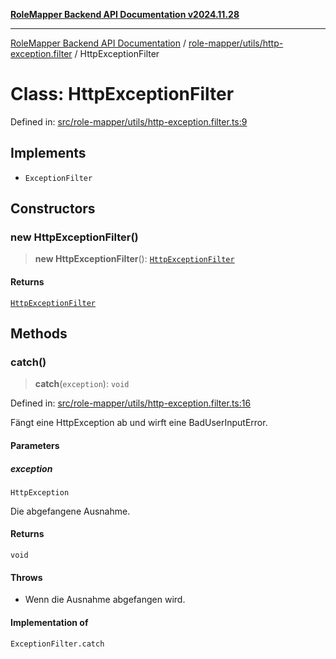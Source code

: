 [**RoleMapper Backend API Documentation v2024.11.28**](../../../../README.md)

***

[RoleMapper Backend API Documentation](../../../../modules.md) / [role-mapper/utils/http-exception.filter](../README.md) / HttpExceptionFilter

# Class: HttpExceptionFilter

Defined in: [src/role-mapper/utils/http-exception.filter.ts:9](https://github.com/FlowCraft-AG/RoleMapper/blob/1b2b6c233762d0bcac1cf2d3fd5c5f2ed014cf3e/backend/src/role-mapper/utils/http-exception.filter.ts#L9)

## Implements

- `ExceptionFilter`

## Constructors

### new HttpExceptionFilter()

> **new HttpExceptionFilter**(): [`HttpExceptionFilter`](HttpExceptionFilter.md)

#### Returns

[`HttpExceptionFilter`](HttpExceptionFilter.md)

## Methods

### catch()

> **catch**(`exception`): `void`

Defined in: [src/role-mapper/utils/http-exception.filter.ts:16](https://github.com/FlowCraft-AG/RoleMapper/blob/1b2b6c233762d0bcac1cf2d3fd5c5f2ed014cf3e/backend/src/role-mapper/utils/http-exception.filter.ts#L16)

Fängt eine HttpException ab und wirft eine BadUserInputError.

#### Parameters

##### exception

`HttpException`

Die abgefangene Ausnahme.

#### Returns

`void`

#### Throws

- Wenn die Ausnahme abgefangen wird.

#### Implementation of

`ExceptionFilter.catch`
